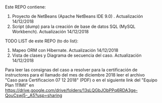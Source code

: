 Este REPO contiene:
1) Proyecto de NetBeans (Apache NetBeans IDE 9.0) . Actualización 14/12/2018
2) Script (dump) para la creación de base de datos SQL (MySQL Workbench). Actualización 14/12/2018

TODO LIST de este REPO (to do list):
1) Mapeo ORM con Hibernate. Actualización 14/12/2018
2) Vista de clases y Diagrama de secuencia del caso. Actualización 14/12/2018

Para leer las consignas del caso a resolver para la certificación de instructores para el llamado del mes de diciembre 2018 leer el archivo "Caso para Certificacion 07 12 2018" (PDF) o en el siguiente link del "Equipo Plan 111Mil" en https://drive.google.com/drive/folders/13sLQGbJObPPq6RDA3ge-QouCswj5-_A5?usp=sharing 


